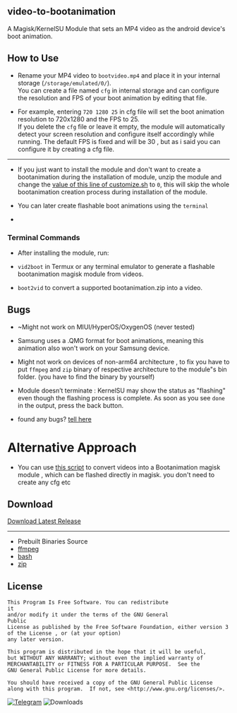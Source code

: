 ## video-to-bootanimation
A Magisk/KernelSU Module that sets an MP4 video as the android device's boot animation.

## How to Use
- Rename your MP4 video to `bootvideo.mp4` and place it in your internal storage (`/storage/emulated/0/`).  
You can create a file named `cfg` in internal storage and can configure the resolution and FPS of your boot animation by editing that file.

- For example, entering `720 1280 25` in cfg file will set the boot animation resolution to 720x1280 and the FPS to 25.  
If you delete the `cfg` file or leave it empty, the module will automatically detect your screen resolution and configure itself accordingly while running. The default FPS is fixed and will be 30 , but as i said you can configure it by creating a cfg file.

---

- If you just want to install the module and don't want to create a bootanimation during the installation of module, unzip the module and change the [value of this line of customize.sh](https://github.com/Magisk-Modules-Alt-Repo/video-to-bootanimation/blob/main/customize.sh#L15) to `0`, this will skip the whole bootanimation creation process during installation of the module.
- You can later create flashable boot animations using the `terminal`

- 

### Terminal Commands

- After installing the module, run:

- `vid2boot` in Termux or any terminal emulator to generate a flashable bootanimation magisk module from videos.

- `boot2vid` to convert a supported bootanimation.zip into a video.


## Bugs
- ~Might not work on MIUI/HyperOS/OxygenOS (never tested)
- Samsung uses a .QMG format for boot animations, meaning this animation also won't work on your Samsung device.
- Might not work on devices of non-arm64 architecture , to fix you have to put `ffmpeg` and `zip` binary of respective architecture to the module"s bin folder. (you have to find the binary by yourself)
- Module doesn’t terminate : KernelSU may show the status as "flashing" even though the flashing process is complete. As soon as you see `done` in the output, press the back button.



- found any bugs?
  [tell here](https://t.me/ximistuffschat)

# Alternative Approach
- You can use [this script](https://github.com/rhythmcache/Video-to-BootAnimation-Creator-Script/tree/main) to convert videos into a Bootanimation magisk module , which can be flashed directly in magisk. you don't need to create any cfg etc

## Download

[Download Latest Release](https://github.com/rhythmcache/video-to-bootanimation/releases/download/V3/video-to-bootanimation-main.zip)

---

- Prebuilt Binaries Source
- [ffmpeg](https://github.com/Khang-NT/ffmpeg-binary-android)
- [bash](https://github.com/Magisk-Modules-Alt-Repo/mkshrc/tree/master/common/bash)
- [zip](https://packages.termux.dev/apt/termux-main/pool/main/z/zip/)

## License

    This Program Is Free Software. You can redistribute
    it
    and/or modify it under the terms of the GNU General
    Public
    License as published by the Free Software Foundation, either version 3
    of the License , or (at your option) 
    any later version.

    This program is distributed in the hope that it will be useful,
    but WITHOUT ANY WARRANTY; without even the implied warranty of
    MERCHANTABILITY or FITNESS FOR A PARTICULAR PURPOSE.  See the
    GNU General Public License for more details.

    You should have received a copy of the GNU General Public License
    along with this program.  If not, see <http://www.gnu.org/licenses/>.
[![Telegram](https://img.shields.io/badge/Telegram-Join%20Chat-blue?style=flat-square&logo=telegram)](https://t.me/ximistuffschat)
![Downloads](https://img.shields.io/github/downloads/Magisk-Modules-Alt-Repo/video-to-bootanimation/total.svg)
